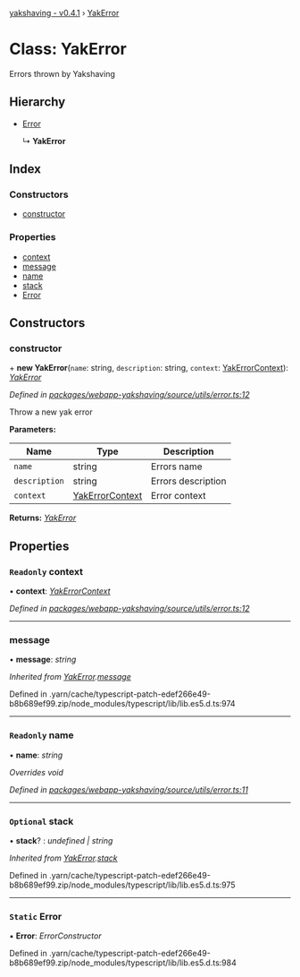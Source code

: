 [yakshaving - v0.4.1](../README.md) › [YakError](yakerror.md)

# Class: YakError

Errors thrown by Yakshaving

## Hierarchy

* [Error](yakerror.md#static-error)

  ↳ **YakError**

## Index

### Constructors

* [constructor](yakerror.md#constructor)

### Properties

* [context](yakerror.md#readonly-context)
* [message](yakerror.md#message)
* [name](yakerror.md#readonly-name)
* [stack](yakerror.md#optional-stack)
* [Error](yakerror.md#static-error)

## Constructors

###  constructor

\+ **new YakError**(`name`: string, `description`: string, `context`: [YakErrorContext](../interfaces/yakerrorcontext.md)): *[YakError](yakerror.md)*

*Defined in [packages/webapp-yakshaving/source/utils/error.ts:12](https://github.com/d-zone-org/d-zone/blob/4c95adb/packages/webapp-yakshaving/source/utils/error.ts#L12)*

Throw a new yak error

**Parameters:**

Name | Type | Description |
------ | ------ | ------ |
`name` | string | Errors name |
`description` | string | Errors description |
`context` | [YakErrorContext](../interfaces/yakerrorcontext.md) | Error context  |

**Returns:** *[YakError](yakerror.md)*

## Properties

### `Readonly` context

• **context**: *[YakErrorContext](../interfaces/yakerrorcontext.md)*

*Defined in [packages/webapp-yakshaving/source/utils/error.ts:12](https://github.com/d-zone-org/d-zone/blob/4c95adb/packages/webapp-yakshaving/source/utils/error.ts#L12)*

___

###  message

• **message**: *string*

*Inherited from [YakError](yakerror.md).[message](yakerror.md#message)*

Defined in .yarn/cache/typescript-patch-edef266e49-b8b689ef99.zip/node_modules/typescript/lib/lib.es5.d.ts:974

___

### `Readonly` name

• **name**: *string*

*Overrides void*

*Defined in [packages/webapp-yakshaving/source/utils/error.ts:11](https://github.com/d-zone-org/d-zone/blob/4c95adb/packages/webapp-yakshaving/source/utils/error.ts#L11)*

___

### `Optional` stack

• **stack**? : *undefined | string*

*Inherited from [YakError](yakerror.md).[stack](yakerror.md#optional-stack)*

Defined in .yarn/cache/typescript-patch-edef266e49-b8b689ef99.zip/node_modules/typescript/lib/lib.es5.d.ts:975

___

### `Static` Error

▪ **Error**: *ErrorConstructor*

Defined in .yarn/cache/typescript-patch-edef266e49-b8b689ef99.zip/node_modules/typescript/lib/lib.es5.d.ts:984
